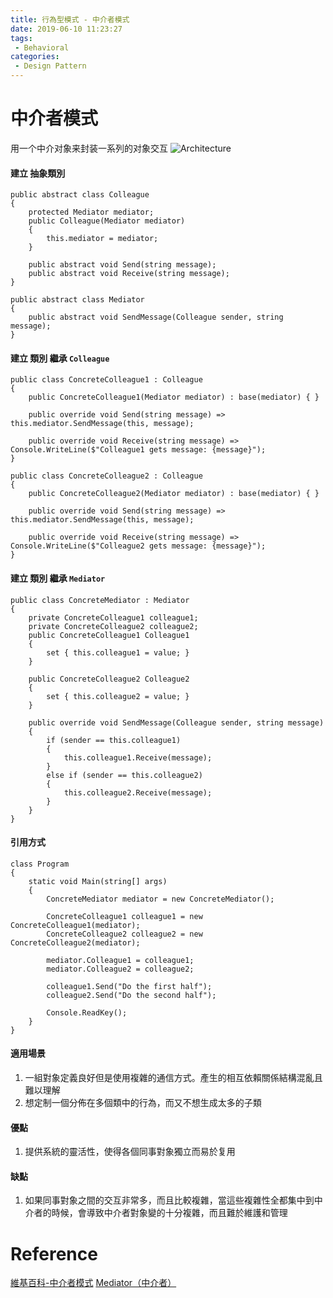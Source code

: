 ```yaml
---
title: 行為型模式 - 中介者模式 
date: 2019-06-10 11:23:27
tags:
 - Behavioral
categories: 
 - Design Pattern
---
```


# 中介者模式
用一个中介对象来封装一系列的对象交互
![Architecture](1.png)

#### 建立 抽象類別
    public abstract class Colleague
    {
        protected Mediator mediator;
        public Colleague(Mediator mediator)
        {
            this.mediator = mediator;
        }

        public abstract void Send(string message);
        public abstract void Receive(string message);
    }

    public abstract class Mediator
    {
        public abstract void SendMessage(Colleague sender, string message);
    }

#### 建立 類別 繼承 `Colleague`
    public class ConcreteColleague1 : Colleague
    {
        public ConcreteColleague1(Mediator mediator) : base(mediator) { }

        public override void Send(string message) => this.mediator.SendMessage(this, message);

        public override void Receive(string message) => Console.WriteLine($"Colleague1 gets message: {message}");
    }

    public class ConcreteColleague2 : Colleague
    {
        public ConcreteColleague2(Mediator mediator) : base(mediator) { }

        public override void Send(string message) => this.mediator.SendMessage(this, message);

        public override void Receive(string message) => Console.WriteLine($"Colleague2 gets message: {message}");
    }

#### 建立 類別 繼承 `Mediator`
    public class ConcreteMediator : Mediator
    {
        private ConcreteColleague1 colleague1;
        private ConcreteColleague2 colleague2;
        public ConcreteColleague1 Colleague1
        {
            set { this.colleague1 = value; }
        }

        public ConcreteColleague2 Colleague2
        {
            set { this.colleague2 = value; }
        }

        public override void SendMessage(Colleague sender, string message)
        {
            if (sender == this.colleague1)
            {
                this.colleague1.Receive(message);
            }
            else if (sender == this.colleague2)
            {
                this.colleague2.Receive(message);
            }
        }
    }

#### 引用方式
    class Program
    {
        static void Main(string[] args)
        {
            ConcreteMediator mediator = new ConcreteMediator();

            ConcreteColleague1 colleague1 = new ConcreteColleague1(mediator);
            ConcreteColleague2 colleague2 = new ConcreteColleague2(mediator);

            mediator.Colleague1 = colleague1;
            mediator.Colleague2 = colleague2;

            colleague1.Send("Do the first half");
            colleague2.Send("Do the second half");

            Console.ReadKey();
        }
    }

#### 適用場景
1. 一組對象定義良好但是使用複雜的通信方式。產生的相互依賴關係結構混亂且難以理解
2. 想定制一個分佈在多個類中的行為，而又不想生成太多的子類

#### 優點
1. 提供系統的靈活性，使得各個同事對象獨立而易於复用

#### 缺點
1. 如果同事對象之間的交互非常多，而且比較複雜，當這些複雜性全都集中到中介者的時候，會導致中介者對象變的十分複雜，而且難於維護和管理

# Reference
[維基百科-中介者模式](https://zh.wikipedia.org/wiki/%E4%B8%AD%E4%BB%8B%E8%80%85%E6%A8%A1%E5%BC%8F)
[Mediator（中介者）](https://www.cnblogs.com/gaochundong/p/design_pattern_mediator.html)